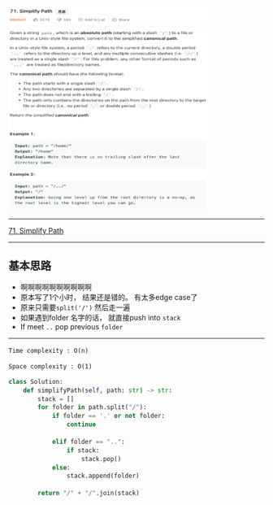 <img src="2022-11-13-00-55-18.png" width="400" height="400"/>

___
[71. Simplify Path](https://leetcode.com/problems/simplify-path/)
___

## 基本思路
* 啊啊啊啊啊啊啊啊啊啊
* 原本写了1个小时， 结果还是错的。 有太多edge case了
* 原来只需要`split('/')` 然后走一遍
* 如果遇到folder 名字的话， 就直接push into `stack`
* If meet `..` pop previous `folder`

___

`Time complexity : O(n)`

`Space complexity : O(1)`
```python
class Solution:
    def simplifyPath(self, path: str) -> str:
        stack = []
        for folder in path.split("/"):
            if folder == '.' or not folder:
                continue
                
            elif folder == "..":
                if stack:
                    stack.pop()
            else:
                stack.append(folder)
             
        return "/" + "/".join(stack)
```